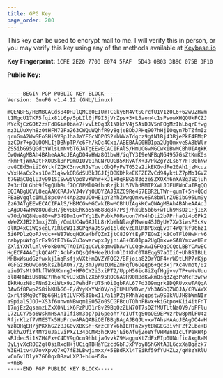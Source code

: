 ```yaml
---
title: GPG Key
page_order: 200
---
```

This key can be used to encrypt mail to me. I will verify this in person, or
you may verify this key using any of the methods available at
[Keybase.io](https://keybase.io/bloy)

**Key Fingerprint:** `1CFE 2E20 7703 E074 5FAF  5D43 0803 3B8C 075B 3F10`

**Public Key:**


<pre><code>
-----BEGIN PGP PUBLIC KEY BLOCK-----
Version: GnuPG v1.4.12 (GNU/Linux)

mQENBFS/HBMBCACds84DHJlQMCq0EIUmTCGky6N4VtSGrcfU1V1z0L6+62wUZHVm
t1MgcU17KP5fqix81L6p/5pLIl0jF9I3jVrZps+3+L5aon4c1sPsowXHQQUkFCZJ
MYcKjCzGOt2zsFd8GiaObae7+vvLt0q3X1NDkhV4jSAiDJV5nFOgMzIhLbqrEfwg
mz3LUuXyh8z0tHFM72Fa263CWQuWQhfR9y8gjeBDbJRHq907hHjIOqyn7bTZfmIz
qrnGmA2WwSEoSHi9V8pJhaJaYFGcNOPOS2YbWVaTdgcz9gtN1Bj43RjePkE4FMqP
bzCDr7+pQUOOMLIjDBNpTP/c6Fh/kQc4Cxq/ABEBAAG0H01pa2UgQmxveSA8bWlr
ZS5ibG95QGdtYWlsLmNvbT6JATgEEwECACIFAlS/HmUCGwMGCwkIBwMCBhUIAgkK
CwQWAgMBAh4BAheAAAoJEAgDO4wHWz8Q1bwH/iqTY3I9eNFBqN64957GsZtKmK0s
PkmFtjWmADtFXODSk8nPDmDIUV01hCNrQUGB5KRvAfX+37PkZgYZLs6Y7FT80hNw
ovGCEd3niiI6YtkfZQKC3nvcNJsYuvtObQFyPeT052a2ikEKGvdFe20Ah1jzMcuz
wYxH4aCx2xs1OeZ1qkwkOR6dSU3kJGJIjDBKDhkeEKFZEZvCd94yktLZ7pMb1GVZ
t7GBaC0qlU3v991SISww5Vpo8vKWnr+kJ1+0gRBG583gzeSZXOXn6nXA8g3SDjuh
7+3cfDLGbb9f9gQUbRuf7QC0PMlO9fhnRzjkJU57VhdRMIPXwLJOFU8WoCaIRgQQ
EQIABgUCVL8eqAAKCRAJxVJ4vYjOUOYZAJ9XZC9Re4S7EBR2LTWr+gumT+5h+QCd
FEaBVgqlcIML58pcO/44Ap2zuUO0HE1pY2hhZWwgQmxveSA8bWlrZUBibG95Lm9y
Zz6JATgEEwECACIFAlS/HBMCGwMGCwkIBwMCBhUIAgkKCwQWAgMBAh4BAheAAAoJ
EAgDO4wHWz8QudEH/j6vBBEhKo55W688q8k7Psj/hxGb5bb6+wTLh9MsDz1FjI8X
w7Od/WQ8Nuu80+wP349Dm1u+TYg1EvPvbkP0Rwuon7MY4hDti2b7PrhaOi4c0Pk2
xWeZXJB22JmxjZDhj/QmUUC4w6AJlL8rKbYhNlaqFMweu4SJ0yU+7Xw3iwsPScKv
OlRD4xC1WQsegL71RloW113GPqKaJ5Syd16ldcvzERlRBPBxqLv8T4WQFkf96hz1
5i6PDlzQoPJvdc++W87WcqHOKe4bfQZmIjtC8J9YtEyP7EGwIjk8CoTFl0HwHrN6
rabypuWfgSrEx96fE0Y6vZu3owarwpxJyjniAB+0G01pa2UgQmxveSA8YmxveUBr
ZXliYXNlLmlvPokBOAQTAQIAIgUCVL8gmwIbAwYLCQgHAwIGFQgCCQoLBBYCAwEC
HgECF4AACgkQCAM7jAdbPxDQsQf9Hee2UdnOlDtKhC0T8EqgS7aOIiC+UhBSIBLL
MHBxWsudGzfwxkj1nqRsfjxVXtHmQVZYFQG2/BFjoia82DrYQF4+rW9tLNP7rKjp
kGFGz36UwOo9SksZbiAOY7/z/3mJyWutQMEZmPqfO6Oeqp6+qc3xjrXc4vmot/0z
eiu97sMt9TkflW6UKmrgJ+HF0CY2i3xiPT2/UppH56ic8iZqfHgjvv/TP+wNvUuu
ol84HNbiUs8WZ7RhoROvUJxOhlZXbh95ROG6A9H90RBdKwkmQsq3Zq3PoMcF3wPw
IkRHuzN8cPNnS2xiWtx9zJPehdPrUT5n0i0gbFAL67Fd309mgrkBDQRUvxwTAQgA
3Aw6f8PwpZS8ihKUbG6+E/dYyKsYNdOV/njIUMUPWDvn/Yh3AGbQZWQJA/CRVAWX
Oxrlf8Mg0cYBp66Hi6tILVFXS30bx11/a1aPZjFMhhVgqpstw9S0kVUJH8bWmNIr
a9pialSJOJ+XS3f6uhwnNBwqm1905Zo0SCGFBcuTQhnFBvx+kiGtpo+Kii4itFnT
17njEz2qsamzLZxX0NLiX6FzPU31r8v29BqQzZLN7OT7sDZfMUTLtNaOV9/bPFlu
L72LCY75o6WskmHSAnIIfi8m3bp7pIGpeohY7cIUftgS0oOE9EPWzrbw8pMlFU4z
RfjrKlzf7/MESTk5HpPrdwARAQABiQEfBBgBAgAJBQJUvxwTAhsMAAoJEAgDO4wH
Wz8QHqEH/jPKXhGZzBJG0vXBKSh+KrzCFYx6hIERTn2xytBWGEGBivMFZf2Lbe+B
aQkhZOfiY4MYzuJaIviPXZ134pCMR3hcK96jEi6AfwjZo8YfVHMBnB1cLfPeRH4p
sRJdecSi1KZH4Fx+C4DV9gOcn9hhtjaGvvkZ9MagguXtZdFxEIp0UNufic8xgReM
ByLjvXcR0B2glOsiRxqH+jUCiqTBHaYEzcdGbFJxPVoy85hGXtA8L6cxXaBqazk7
W3EH1tv4U7ovXpvQ7xQ7fE3LBwjimxx/+5EBdRXl4TEiRf59fYUHZLz/qW8zYRlU
vCn6vlDlyX7G60qxDRawLXPJ+hUoH58=
=+n86
-----END PGP PUBLIC KEY BLOCK-----
</code></pre>
